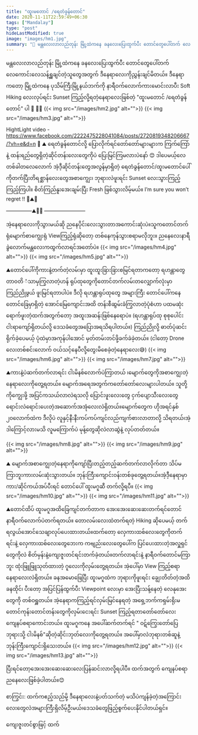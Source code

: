 ```yaml
---
title: "ထူးမတောင် /ရေတံခွန်တောင်"
date: 2020-11-11T22:59:49+06:30
tags: ["Mandalay"]
type: "post"
hideLastModified: true
image: "images/hm1.jpg" 
summary: "🚂 မန္တလေးလာလည်တုန်း မြို့ထဲကနေ ခနလေးပြေးထွက်ပီး တောင်တွေပေါ်တက် လေကောင်းလေသန့်ရှူချင်တဲ့သူတွေအတွက် ဒီနေရာလေးကိုညွှန်းချင်မိတယ်။ဒီနေရာ ကတော့ မြို့ထဲကနေ ပုသိမ်ကြီးမြို့နယ်ဘက်ကို နာရီဝက်လောက်ကားမောင်းလာပီး Soft Hiking လေးလုပ်ရင်း Sunset ကြည့်လို့ရတဲ့နေရာလေးဖြစ်တဲ့ ထူးမတောင် /ရေတံခွန်တောင်ပါ"
---
```


မန္တလေးလာလည်တုန်း မြို့ထဲကနေ ခနလေးပြေးထွက်ပီး တောင်တွေပေါ်တက် လေကောင်းလေသန့်ရှူချင်တဲ့သူတွေအတွက် ဒီနေရာလေးကိုညွှန်းချင်မိတယ်။
ဒီနေရာ ကတော့ မြို့ထဲကနေ ပုသိမ်ကြီးမြို့နယ်ဘက်ကို နာရီဝက်လောက်ကားမောင်းလာပီး Soft Hiking လေးလုပ်ရင်း Sunset ကြည့်လို့ရတဲ့နေရာလေးဖြစ်တဲ့ "ထူးမတောင် /ရေတံခွန်တောင်" ပါ 🌅 🌳💚
{{< img src="/images/hm2.jpg" alt="">}}
{{< img src="/images/hm3.jpg" alt="">}}  


 HightLight video - https://www.facebook.com/2222475228041084/posts/2720819348206667/?vh=e&d=n
🌳
⛰ ရေတံခွန်တောင်လို့ ပြောလိုက်ရင်တော်တော်များများက ကြက်ကြော်နဲ့ ထန်းရည်တွေရှိတဲ့ဆိုင်တန်းလေးတွေကိုပဲ ပြေးမြင်ကြမလားပဲနော် 😊
ဒါပေမယ့်လေ တစ်ခါတလေလောက် အဲ့ဒီ့ဆိုင်တန်းတွေအလွန်မှာရှိတဲ့ ရေတံခွန်တောင်/ထူးမတောင်ပေါ်ကိုတက်ပြီးတိရစ္ဆာန်လေးတွေအစာကျွေး၊ ဘုရားလဲဖူးရင်း Sunset လေးသွားကြည့်ကြည့်ကြပါ။ 
စိတ်ကြည်နူးအေးချမ်းပြီး Fresh ဖြစ်သွားလိမ့်မယ်။ I’m sure you won’t regret !! 🌳⛰💚

—————⛰🌅🌳 ————————

အဲ့နေရာလေးကိုသွားမယ်ဆို ညနေပိုင်းလေးသွားတာအကောင်းဆုံးပဲ။သူကတောင်တက်ရုံမျောက်စာကျွေးရုံ Viewကြည့်ရုံဆိုတော့ တစ်နေကုန်သွားစရာမလိုဘူး။ ညနေလေးနာရီခွဲလောက်မန္တလေးကထွက်လာရင်အတော်ပဲ။
{{< img src="/images/hm4.jpg" alt="">}} 
{{< img src="/images/hm5.jpg" alt="">}} 


⛰တောင်ပေါ်ကိုကားနဲ့တက်တဲ့လမ်းမှာ ထူးထူးခြားခြားစမြင်ရတာကတော့ ရဟန္တာတွေတာ၀တိ ံသာမှကြွလာတဲ့ဟန် ရုပ်ထုတွေကိုတောင်တက်လမ်းတလျှောက်လုံးမှာ ကြည်ညိုဖွယ် ဖူးမြင်ရတာပါပဲ။ ဒီလို ရဟန္တာရုပ်ထုတွေ အများကြီး တောင်ပေါ်ကနေ တောင်ခြေမှာရှိတဲ့ အောင်မြေကျောင်းအထိ တန်းစီဆွမ်းခံကြွလာတဲ့ပုံစံဟာ ပထမဆုံးရောက်ဖူးတဲ့ထက်အတွက်တော့ အထူးအဆန်းဖြစ်နေရောပဲ။ (ရဟန္တာရုပ်ထု စုစုပေါင်းငါးရာကျော်ရှိတယ်လို့ ဒေသခံတွေအပြောအရသိရပါတယ်။)
ကြည်ညိုလို့ ဓာတ်ပုံဆင်းရိုက်ခဲ့ပေမယ့် ပုံထဲမှာအကုန်ပါအောင် မှတ်တမ်းတင်ဖို့ခက်ခဲခဲ့တယ်။ (ငါတော့ Drone လေးတစ်စင်းလောက် ဝယ်သင့်နေပီလို့တွေးမိစေခဲ့တဲ့နေရာလေး😅)
{{< img src="/images/hm6.jpg" alt="">}} 
{{< img src="/images/hm7.jpg" alt="">}} 

⛰ကားနဲ့ပဲဆက်တက်လာရင်း ငါးမိနစ်လောက်ပဲကြာတယ် ၊မျောက်တွေကိုအစာကျွေးတဲ့နေရာလေးကိုတွေ့ရတယ်။ မျောက်အရေအတွက်ကတော်တော်လေးများပါတယ်။ သူတို့ကိုကျွေးဖို့ အပြင်ကသယ်လာလဲရသလို ပြောင်းဖူးလေးတွေ ငှက်ပျောသီးလေးတွေရောင်းလဲရောင်းပေးတဲ့အဆောက်အအုံလေးလဲရှိတယ်။မျောက်တွေက ဟိုအရင်နှစ် ၂၀လောက်ထဲက ဒီလိုပဲ လူနှင့်နီးနီးကပ်ကပ်ကျင်လည်ကျက်စားလာတာလို့ သိရတယ်၊အဲ့ဒါကြောင့်လားမသိ လူမကြောက်ပဲ မုန့်တွေဆိုလဲလာဆွဲနဲ့ လုပ်တတ်တယ်။

{{< img src="/images/hm8.jpg" alt="">}} 
{{< img src="/images/hm9.jpg" alt="">}} 



⛰ မျောက်အစာကျွေးတဲ့နေရာကိုကျော်ပြီးတည့်တည့်ဆက်တက်လာလိုက်တာ သိပ်မကြာဘူးကားလမ်းဆုံးသွားတယ်။ ဘုန်းကြီးကျောင်းဝန်းတစ်ခုတွေ့ရတယ်။အဲ့ဒီ့နေရာမှာကား/ဆိုင်ကယ်အပ်ပီးရင် တောင်ပေါ် ထူးမဂူဆီ တက်လို့ရပီ။
{{< img src="/images/hm10.jpg" alt="">}} 
{{< img src="/images/hm11.jpg" alt="">}} 

⛰တောင်ထိပ် ထူးမဂူအထိခြေကျင်တက်တာက အေးအေးဆေးဆေးတက်ရင်တောင် နာရီဝက်လောက်ပဲတက်ရတယ်။ တောလမ်းလေးထဲတက်ရတဲ့ Hiking ဆိုပေမယ့် တက်ရလွယ်အောင်သေချာလုပ်ပေးထားတယ်။ထက်တော့ လှေကားထစ်လေးတွေကိုတက်ရင်းနဲ့ လှေကားထစ်လေးတွေဘေးက ကဗျည်းလေးတွေပေါ်က ပြင်ပေးထားတဲ့အလှူရှင်တွေကိုလဲ စိတ်မှန်းနဲ့ကျေးဇူးတင်ရင်းတက်ခဲ့တယ်။တက်လာရင်းနဲ့ နာရီဝက်တောင်မကြာဘူး ထုံးဖြူဖြူသုတ်ထားတဲ့ ဂူလေးကိုလှမ်းတွေ့ရတယ်။ အဲ့ပေါ်မှာ View ကြည့်စရာနေရာလေးလဲရှိတယ်။ ခနအမောဖြေပြီး ထူးမဂူထဲက ဘုရားကိုဖူးရင်း ချွေးတိတ်တဲ့အထိခနထိုင်၊ ပီးတော့ အပြင်ပြန်ထွက်ပီး Viewpoint လေးမှာ အေးပြီးသန့်နေတဲ့ လေနုအေးတွေကို တစ်ဝရှူတယ်။ အဲ့နေရာကကြည့်ရင်လှမ်းမြင်နေရတဲ့ အရှေ့ဘက်ကရှမ်းရိုးမတောင်ကုန်းတောင်တန်းတွေကိုလှမ်းငေးရင်း Sunset ကြည့်ရတာတော်တော်လေးကျေနပ်စရာကောင်းတယ်။
ထူးမဂူကနေ အပေါ်ဆက်တက်ရင် " ဝဋ်ကြွေးတော်ပြေဘုရားသို့ ငါးမိနစ်"ဆိုတဲ့ဆိုင်းဘုတ်လေးကိုတွေ့ရတယ်။ အပေါ်မှာလဲဘုရားတစ်ဆူနဲ့ဘုန်းကြီးကျောင်းရှိသေးတယ်။
{{< img src="/images/hm12.jpg" alt="">}} 
{{< img src="/images/hm13.jpg" alt="">}} 


ပြီးရင်တော့အေးအေးဆေးဆေးလေးပြန်ဆင်းလာလို့ရပါပီ။ ထက်အတွက် ကျေနပ်စရာညနေလေးဖြစ်ခဲ့ပါတယ်။😊

စာကြွင်း: ထက်ကဧည့်သည်မို့ ဒီနေရာလေးနဲ့ပတ်သက်တဲ့ မသိပဲကျန်ခဲ့တဲ့အကြောင်းလေးတွေလဲအများကြီးရှိလိမ့်ဦးမယ်၊ဒေသခံတွေဖြည့်စွက်ပေးနိုင်ပါတယ်ရှင်။

ကျေးဇူးတင်စွာဖြင့်
ထက်